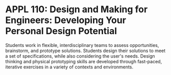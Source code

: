 # APPL 110: Design and Making for Engineers: Developing Your Personal Design Potential

Students work in flexible, interdisciplinary teams to assess opportunities, brainstorm, and prototype solutions. Students design their solutions to meet a set of specifications, while also considering the user's needs. Design thinking and physical prototyping skills are developed through fast-paced, iterative exercises in a variety of contexts and environments.
